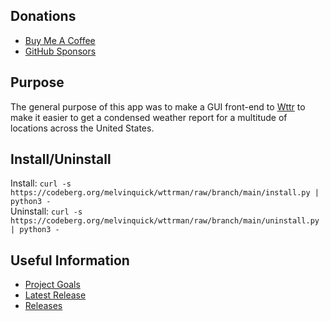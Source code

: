 ## Donations

- [Buy Me A Coffee](https://www.buymeacoffee.com/KingKairos)
- [GitHub Sponsors](https://github.com/sponsors/melvinquick)

## Purpose

The general purpose of this app was to make a GUI front-end to [Wttr](https://wttr.in) to make it easier to get a condensed weather report for a multitude of locations across the United States.

## Install/Uninstall

Install: `curl -s https://codeberg.org/melvinquick/wttrman/raw/branch/main/install.py | python3 -`  
Uninstall: `curl -s https://codeberg.org/melvinquick/wttrman/raw/branch/main/uninstall.py | python3 -`

## Useful Information

- [Project Goals](https://codeberg.org/melvinquick/wttrman/projects/13315)
- [Latest Release](https://codeberg.org/melvinquick/wttrman/releases/latest)
- [Releases](https://codeberg.org/melvinquick/wttrman/releases)
